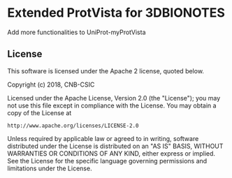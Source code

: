 # Extended ProtVista for 3DBIONOTES

Add more functionalities to UniProt-myProtVista

## License
This software is licensed under the Apache 2 license, quoted below.

Copyright (c) 2018, CNB-CSIC

Licensed under the Apache License, Version 2.0 (the "License"); you may not
use this file except in compliance with the License. You may obtain a copy of
the License at

    http://www.apache.org/licenses/LICENSE-2.0

Unless required by applicable law or agreed to in writing, software
distributed under the License is distributed on an "AS IS" BASIS, WITHOUT
WARRANTIES OR CONDITIONS OF ANY KIND, either express or implied. See the
License for the specific language governing permissions and limitations under
the License.
